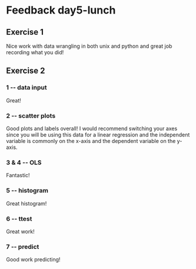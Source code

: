# Feedback day5-lunch

## Exercise 1

Nice work with data wrangling in both unix and python and great job recording what you did!

## Exercise 2

### 1 -- data input


Great!

### 2 -- scatter plots

Good plots and labels overall! I would recommend switching your axes since you will be using this data for a linear regression and the independent variable is commonly on the x-axis and the dependent variable on the y-axis.


### 3 & 4 -- OLS

Fantastic!


### 5 -- histogram

Great histogram!

### 6 -- ttest


Great work!

### 7 -- predict

Good work predicting!
